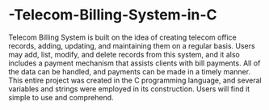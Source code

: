 # -Telecom-Billing-System-in-C
Telecom Billing System is built on the idea of creating telecom office records, adding, updating, and maintaining them on a regular basis. Users may add, list, modify, and delete records from this system, and it also includes a payment mechanism that assists clients with bill payments. All of the data can be handled, and payments can be made in a timely manner. This entire project was created in the C programming language, and several variables and strings were employed in its construction. Users will find it simple to use and comprehend.
